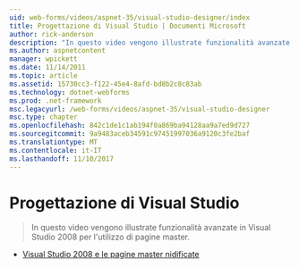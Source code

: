 ```yaml
---
uid: web-forms/videos/aspnet-35/visual-studio-designer/index
title: Progettazione di Visual Studio | Documenti Microsoft
author: rick-anderson
description: "In questo video vengono illustrate funzionalità avanzate in Visual Studio 2008 per l'utilizzo di pagine master."
ms.author: aspnetcontent
manager: wpickett
ms.date: 11/14/2011
ms.topic: article
ms.assetid: 15730cc3-f122-45e4-8afd-bd8b2c8c83ab
ms.technology: dotnet-webforms
ms.prod: .net-framework
msc.legacyurl: /web-forms/videos/aspnet-35/visual-studio-designer
msc.type: chapter
ms.openlocfilehash: 842c1de1c1ab194f0a869ba94128aa9a7ed9d727
ms.sourcegitcommit: 9a9483aceb34591c97451997036a9120c3fe2baf
ms.translationtype: MT
ms.contentlocale: it-IT
ms.lasthandoff: 11/10/2017
---
```

<a name="visual-studio-designer"></a>Progettazione di Visual Studio
====================
> In questo video vengono illustrate funzionalità avanzate in Visual Studio 2008 per l'utilizzo di pagine master.


- [Visual Studio 2008 e le pagine master nidificate](visual-studio-2008-and-nested-masterpages.md)

